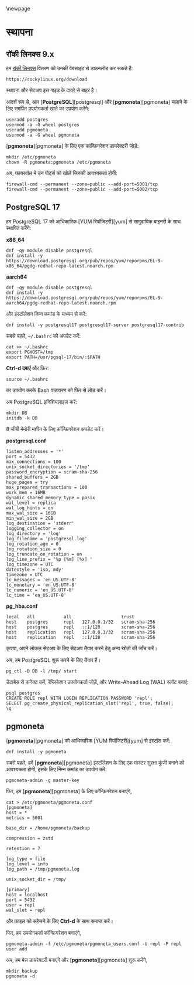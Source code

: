 \newpage  

# स्थापना  

## रॉकी लिनक्स 9.x  

हम [रॉकी लिनक्स](https://www.rockylinux.org/) वितरण को उनकी वेबसाइट से डाउनलोड कर सकते हैं:

```
https://rockylinux.org/download
```  

स्थापना और सेटअप इस गाइड के दायरे से बाहर है।  

आदर्श रूप से, आप [**PostgreSQL**][postgresql] और [**pgmoneta**][pgmoneta] चलाने के लिए समर्पित उपयोगकर्ता खाते का उपयोग करेंगे:  

```
useradd postgres  
usermod -a -G wheel postgres  
useradd pgmoneta  
usermod -a -G wheel pgmoneta  
```  

[**pgmoneta**][pgmoneta] के लिए एक कॉन्फ़िगरेशन डायरेक्टरी जोड़ें:  

```
mkdir /etc/pgmoneta  
chown -R pgmoneta:pgmoneta /etc/pgmoneta  
```  

अब, फायरवॉल में उन पोर्ट्स को खोलें जिनकी आवश्यकता होगी:  

```
firewall-cmd --permanent --zone=public --add-port=5001/tcp  
firewall-cmd --permanent --zone=public --add-port=5002/tcp  
```  

## PostgreSQL 17  

हम PostgreSQL 17 को आधिकारिक [YUM रिपॉजिटरी][yum] से सामुदायिक बाइनरी के साथ स्थापित करेंगे:  

**x86_64**  

```
dnf -qy module disable postgresql  
dnf install -y https://download.postgresql.org/pub/repos/yum/reporpms/EL-9-x86_64/pgdg-redhat-repo-latest.noarch.rpm  
```  

**aarch64**  

```
dnf -qy module disable postgresql  
dnf install -y https://download.postgresql.org/pub/repos/yum/reporpms/EL-9-aarch64/pgdg-redhat-repo-latest.noarch.rpm  
```  

और इंस्टॉलेशन निम्न कमांड के माध्यम से करें: 

```
dnf install -y postgresql17 postgresql17-server postgresql17-contrib  
```  

सबसे पहले, `~/.bashrc` को अपडेट करें:  

```
cat >> ~/.bashrc  
export PGHOST=/tmp  
export PATH=/usr/pgsql-17/bin/:$PATH  
```  

**Ctrl-d दबाएं** और फिर:  

```
source ~/.bashrc  
``` 

का उपयोग करके Bash वातावरण को फिर से लोड करें।

अब PostgreSQL इनिशियलाइज़ करें:  

```
mkdir DB  
initdb -k DB  
```  

8 जीबी मेमोरी मशीन के लिए कॉन्फ़िगरेशन अपडेट करें।  

**postgresql.conf**  
```
listen_addresses = '*'
port = 5432
max_connections = 100
unix_socket_directories = '/tmp'
password_encryption = scram-sha-256
shared_buffers = 2GB
huge_pages = try
max_prepared_transactions = 100
work_mem = 16MB
dynamic_shared_memory_type = posix
wal_level = replica
wal_log_hints = on
max_wal_size = 16GB
min_wal_size = 2GB
log_destination = 'stderr'
logging_collector = on
log_directory = 'log'
log_filename = 'postgresql.log'
log_rotation_age = 0
log_rotation_size = 0
log_truncate_on_rotation = on
log_line_prefix = '%p [%m] [%x] '
log_timezone = UTC
datestyle = 'iso, mdy'
timezone = UTC
lc_messages = 'en_US.UTF-8'
lc_monetary = 'en_US.UTF-8'
lc_numeric = 'en_US.UTF-8'
lc_time = 'en_US.UTF-8'
``` 

**pg_hba.conf**  
```
local   all           all                   trust
host    postgres      repl   127.0.0.1/32   scram-sha-256
host    postgres      repl   ::1/128        scram-sha-256
host    replication   repl   127.0.0.1/32   scram-sha-256
host    replication   repl   ::1/128        scram-sha-256
```

कृपया, अपने लोकल सेटअप के लिए सेटअप तैयार करने हेतु अन्य स्रोतों की जाँच करें।

अब, हम PostgreSQL शुरू करने के लिए तैयार हैं। 

```
pg_ctl -D DB -l /tmp/ start  
```  

डेटाबेस से कनेक्ट करें, रेप्लिकेशन उपयोगकर्ता जोड़ें, और Write-Ahead Log (WAL) स्लॉट बनाएं:  

```
psql postgres  
CREATE ROLE repl WITH LOGIN REPLICATION PASSWORD 'repl';  
SELECT pg_create_physical_replication_slot('repl', true, false);  
\q  
```  

## pgmoneta  

[**pgmoneta**][pgmoneta] को आधिकारिक [YUM रिपॉजिटरी][yum] से इंस्टॉल करें:  

```
dnf install -y pgmoneta  
```  

सबसे पहले, हमें [**pgmoneta**][pgmoneta] इंस्टॉलेशन के लिए एक मास्टर सुरक्षा कुंजी बनाने की आवश्यकता होगी, इसके लिए निम्न कमांड का उपयोग करें:

```
pgmoneta-admin -g master-key
```

फिर, हम [**pgmoneta**][pgmoneta] के लिए कॉन्फ़िगरेशन बनाएंगे,

```
cat > /etc/pgmoneta/pgmoneta.conf
[pgmoneta]
host = *
metrics = 5001

base_dir = /home/pgmoneta/backup

compression = zstd

retention = 7

log_type = file
log_level = info
log_path = /tmp/pgmoneta.log

unix_socket_dir = /tmp/

[primary]
host = localhost
port = 5432
user = repl
wal_slot = repl
```

और फ़ाइल को सहेजने के लिए **Ctrl-d** के साथ समाप्त करें।  

फिर, हम उपयोगकर्ता कॉन्फ़िगरेशन बनाएंगे,

```
pgmoneta-admin -f /etc/pgmoneta/pgmoneta_users.conf -U repl -P repl user add
```  

अब, हम बेस डायरेक्टरी बनाएंगे और [**pgmoneta**][pgmoneta] शुरू करेंगे,

```
mkdir backup
pgmoneta -d
```